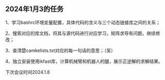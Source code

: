 ## 2024年1月3的任务

1、学习bashrc环境变量配置，具体代码的含义与三个动态链接库之间的关系；

2、搜索对应的库文档，将其与源代码进行对应学习，矩阵求导有问题，继续修改；

3、查清楚camkelists.txt对应的每一句话的意思；（吴）

4、独立安装使用ikfast库，计算机械臂和机器人的腿，展示正逆解的求解结果。

下次会议时间2024.1.8